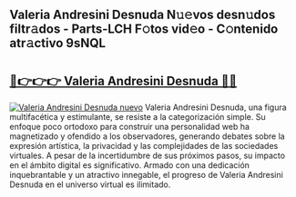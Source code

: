 ## Valeria Andresini Desnuda N𝚞𝚎vos desn𝚞dos filtr𝚊dos - Parts-LCH F𝚘tos vid𝚎o - C𝚘ntenido atr𝚊ctivo 9sNQL

# <h2><a href="http://mbcn6c.tromn.icu/?c=Valeria+Andresini+Desnuda">🔗👉👉👉 Valeria Andresini Desnuda 🔗🔗</a></h2>

[![Valeria Andresini Desnuda nuevo](https://i.imgur.com/pEAQMta.gif)](http://mbcn6c.tromn.icu/?c=Valeria+Andresini+Desnuda)
Valeria Andresini Desnuda, una figura multifacética y estimulante, se resiste a la categorización simple. Su enfoque poco ortodoxo para construir una personalidad web ha magnetizado y ofendido a los observadores, generando debates sobre la expresión artística, la privacidad y las complejidades de las sociedades virtuales. A pesar de la incertidumbre de sus próximos pasos, su impacto en el ámbito digital es significativo. Armado con una dedicación inquebrantable y un atractivo innegable, el progreso de Valeria Andresini Desnuda en el universo virtual es ilimitado.

